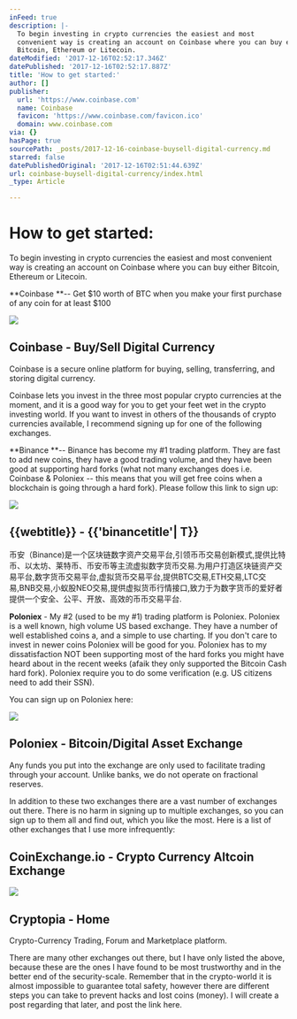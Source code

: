 ```yaml
---
inFeed: true
description: |-
  To begin investing in crypto currencies the easiest and most
  convenient way is creating an account on Coinbase where you can buy either
  Bitcoin, Ethereum or Litecoin.
dateModified: '2017-12-16T02:52:17.346Z'
datePublished: '2017-12-16T02:52:17.887Z'
title: 'How to get started:'
author: []
publisher:
  url: 'https://www.coinbase.com'
  name: Coinbase
  favicon: 'https://www.coinbase.com/favicon.ico'
  domain: www.coinbase.com
via: {}
hasPage: true
sourcePath: _posts/2017-12-16-coinbase-buysell-digital-currency.md
starred: false
datePublishedOriginal: '2017-12-16T02:51:44.639Z'
url: coinbase-buysell-digital-currency/index.html
_type: Article

---
```

# How to get started:

To begin investing in crypto currencies the easiest and most
convenient way is creating an account on Coinbase where you can buy either
Bitcoin, Ethereum or Litecoin.

**Coinbase **-- Get $10 worth of BTC when you make your first
purchase of any coin for at least $100

<article style=""><img src="https://s3-us-west-2.amazonaws.com/the-grid-img/p/8449722fb335643d47e2923081f73ec5e914101d.jpg" /><h1>Coinbase - Buy/Sell Digital Currency</h1><p>Coinbase is a secure online platform for buying, selling, transferring, and storing digital currency.</p></article>

Coinbase lets you invest in the three most popular crypto currencies at the moment, and it is a good way for you to get your feet wet in the crypto investing world. If you want to invest in others of the thousands of crypto currencies available, I recommend signing up for one of the following exchanges. 

**Binance **-- Binance has become my \#1 trading platform. They are
fast to add new coins, they have a good trading volume, and they have been good
at supporting hard forks (what not many exchanges does i.e. Coinbase &
Poloniex -- this means that you will get free coins when a blockchain is going
through a hard fork). Please follow this link to sign up: 

<article style=""><img src="https://s3-us-west-2.amazonaws.com/the-grid-img/p/381e08a9cc6067d75ff4e662dc35243f569f9315.png" /><h1>{{webtitle}} - {{'binancetitle'| T}}</h1><p>币安（Binance)是一个区块链数字资产交易平台,引领币币交易创新模式,提供比特币、以太坊、莱特币、币安币等主流虚拟数字货币交易.为用户打造区块链资产交易平台,数字货币交易平台,虚拟货币交易平台,提供BTC交易,ETH交易,LTC交易,BNB交易,小蚁股NEO交易,提供虚拟货币行情接口,致力于为数字货币的爱好者提供一个安全、公平、开放、高效的币币交易平台.</p></article>

**Poloniex** - My \#2 (used to be my \#1) trading platform is Poloniex.
Poloniex is a well known, high volume US based exchange. They have a number of well established coins a, and a simple to use charting. If you don't care to invest in newer coins Poloniex will be good for you. Poloniex has to my dissatisfaction NOT been supporting most of the hard forks you might have heard about in the recent weeks (afaik they only supported the Bitcoin Cash hard fork).  Poloniex require you to do some verification (e.g. US citizens need to add their SSN).

You can sign up on Poloniex here:

<article style=""><img src="https://s3-us-west-2.amazonaws.com/the-grid-img/p/720778ea0e58d54270378946712c9892e19472c7.png" /><h1>Poloniex - Bitcoin/Digital Asset Exchange</h1><p>Any funds you put into the exchange are only used to facilitate trading through your account. Unlike banks, we do not operate on fractional reserves.</p></article>

In addition to these two exchanges there are a vast number
of exchanges out there. There is no harm in signing up to multiple exchanges,
so you can sign up to them all and find out, which you like the most. Here is a
list of other exchanges that I use more infrequently:

<article style=""><h1>CoinExchange.io - Crypto Currency Altcoin Exchange</h1></article>

<article style=""><img src="https://s3-us-west-2.amazonaws.com/the-grid-img/p/08b950c15be8bbbe2a55e5e06598012161b939cc.png" /><h1>Cryptopia - Home</h1><p>Crypto-Currency Trading, Forum and Marketplace platform.</p></article>

There are many other exchanges out there, but I have only listed the above, because these are the ones I have found to be most trustworthy and in the better end of the security-scale. Remember that in the crypto-world it is almost impossible to guarantee total safety, however there are different steps you can take to prevent hacks and lost coins (money). I
will create a post regarding that later, and post the link here.